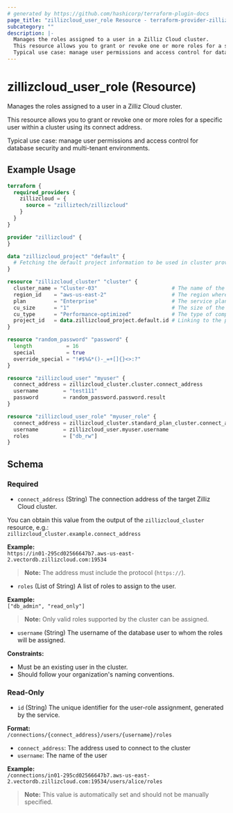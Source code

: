 ```yaml
---
# generated by https://github.com/hashicorp/terraform-plugin-docs
page_title: "zillizcloud_user_role Resource - terraform-provider-zillizcloud"
subcategory: ""
description: |-
  Manages the roles assigned to a user in a Zilliz Cloud cluster.
  This resource allows you to grant or revoke one or more roles for a specific user within a cluster using its connect address.
  Typical use case: manage user permissions and access control for database security and multi-tenant environments.
---
```


# zillizcloud_user_role (Resource)

Manages the roles assigned to a user in a Zilliz Cloud cluster.

This resource allows you to grant or revoke one or more roles for a specific user within a cluster using its connect address.

Typical use case: manage user permissions and access control for database security and multi-tenant environments.

## Example Usage

```terraform
terraform {
  required_providers {
    zillizcloud = {
      source = "zilliztech/zillizcloud"
    }
  }
}

provider "zillizcloud" {
}

data "zillizcloud_project" "default" {
  # Fetching the default project information to be used in cluster provisioning
}

resource "zillizcloud_cluster" "cluster" {
  cluster_name = "Cluster-03"                        # The name of the cluster
  region_id    = "aws-us-east-2"                     # The region where the cluster will be deployed
  plan         = "Enterprise"                        # The service plan for the cluster
  cu_size      = "1"                                 # The size of the compute unit
  cu_type      = "Performance-optimized"             # The type of compute unit, optimized for performance
  project_id   = data.zillizcloud_project.default.id # Linking to the project ID fetched earlier
}

resource "random_password" "password" {
  length           = 16
  special          = true
  override_special = "!#$%&*()-_=+[]{}<>:?"
}

resource "zillizcloud_user" "myuser" {
  connect_address = zillizcloud_cluster.cluster.connect_address
  username        = "test111"
  password        = random_password.password.result
}

resource "zillizcloud_user_role" "myuser_role" {
  connect_address = zillizcloud_cluster.standard_plan_cluster.connect_address
  username        = zillizcloud_user.myuser.username
  roles           = ["db_rw"]
}
```

<!-- schema generated by tfplugindocs -->
## Schema

### Required

- `connect_address` (String) The connection address of the target Zilliz Cloud cluster.

You can obtain this value from the output of the `zillizcloud_cluster` resource, e.g.:  
`zillizcloud_cluster.example.connect_address`

**Example:**  
`https://in01-295cd02566647b7.aws-us-east-2.vectordb.zillizcloud.com:19534`

> **Note:** The address must include the protocol (`https://`).
- `roles` (List of String) A list of roles to assign to the user.

**Example:**  
`["db_admin", "read_only"]`

> **Note:** Only valid roles supported by the cluster can be assigned.
- `username` (String) The username of the database user to whom the roles will be assigned.

**Constraints:**
- Must be an existing user in the cluster.
- Should follow your organization's naming conventions.

### Read-Only

- `id` (String) The unique identifier for the user-role assignment, generated by the service.

**Format:**  
`/connections/{connect_address}/users/{username}/roles`

- `connect_address`: The address used to connect to the cluster  
- `username`: The name of the user

**Example:**  
`/connections/in01-295cd02566647b7.aws-us-east-2.vectordb.zillizcloud.com:19534/users/alice/roles`

> **Note:** This value is automatically set and should not be manually specified.
